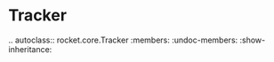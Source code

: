 # Tracker

.. autoclass:: rocket.core.Tracker
   :members:
   :undoc-members:
   :show-inheritance:
